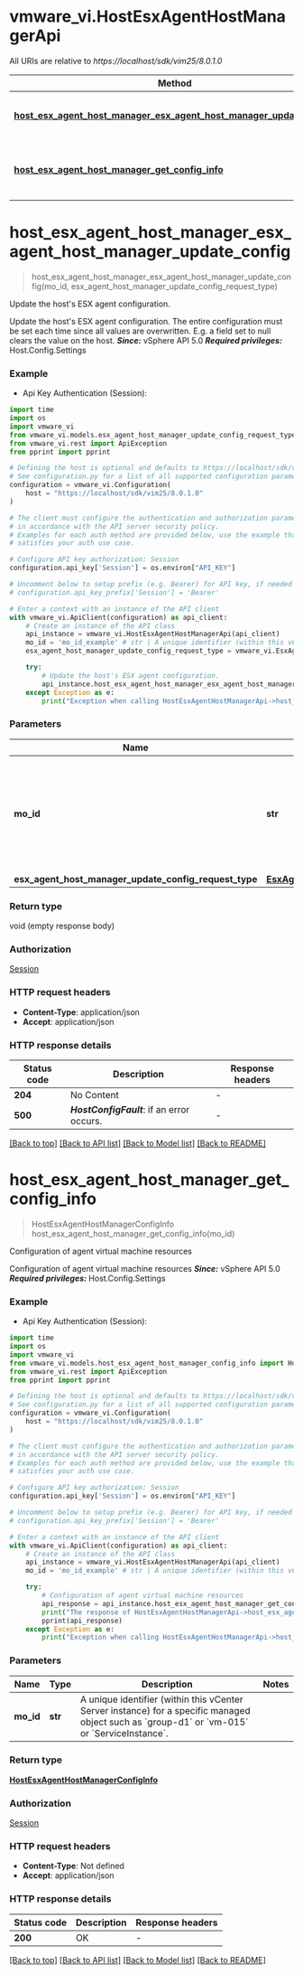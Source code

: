 # vmware_vi.HostEsxAgentHostManagerApi

All URIs are relative to *https://localhost/sdk/vim25/8.0.1.0*

Method | HTTP request | Description
------------- | ------------- | -------------
[**host_esx_agent_host_manager_esx_agent_host_manager_update_config**](HostEsxAgentHostManagerApi.md#host_esx_agent_host_manager_esx_agent_host_manager_update_config) | **POST** /HostEsxAgentHostManager/{moId}/EsxAgentHostManagerUpdateConfig | Update the host&#39;s ESX agent configuration. 
[**host_esx_agent_host_manager_get_config_info**](HostEsxAgentHostManagerApi.md#host_esx_agent_host_manager_get_config_info) | **GET** /HostEsxAgentHostManager/{moId}/configInfo | Configuration of agent virtual machine resources 


# **host_esx_agent_host_manager_esx_agent_host_manager_update_config**
> host_esx_agent_host_manager_esx_agent_host_manager_update_config(mo_id, esx_agent_host_manager_update_config_request_type)

Update the host's ESX agent configuration. 

Update the host's ESX agent configuration.  The entire configuration must be set each time since all values are overwritten. E.g. a field set to null clears the value on the host.  ***Since:*** vSphere API 5.0  ***Required privileges:*** Host.Config.Settings 

### Example

* Api Key Authentication (Session):
```python
import time
import os
import vmware_vi
from vmware_vi.models.esx_agent_host_manager_update_config_request_type import EsxAgentHostManagerUpdateConfigRequestType
from vmware_vi.rest import ApiException
from pprint import pprint

# Defining the host is optional and defaults to https://localhost/sdk/vim25/8.0.1.0
# See configuration.py for a list of all supported configuration parameters.
configuration = vmware_vi.Configuration(
    host = "https://localhost/sdk/vim25/8.0.1.0"
)

# The client must configure the authentication and authorization parameters
# in accordance with the API server security policy.
# Examples for each auth method are provided below, use the example that
# satisfies your auth use case.

# Configure API key authorization: Session
configuration.api_key['Session'] = os.environ["API_KEY"]

# Uncomment below to setup prefix (e.g. Bearer) for API key, if needed
# configuration.api_key_prefix['Session'] = 'Bearer'

# Enter a context with an instance of the API client
with vmware_vi.ApiClient(configuration) as api_client:
    # Create an instance of the API class
    api_instance = vmware_vi.HostEsxAgentHostManagerApi(api_client)
    mo_id = 'mo_id_example' # str | A unique identifier (within this vCenter Server instance) for a specific managed object such as `group-d1` or `vm-015` or `ServiceInstance`.
    esx_agent_host_manager_update_config_request_type = vmware_vi.EsxAgentHostManagerUpdateConfigRequestType() # EsxAgentHostManagerUpdateConfigRequestType | 

    try:
        # Update the host's ESX agent configuration. 
        api_instance.host_esx_agent_host_manager_esx_agent_host_manager_update_config(mo_id, esx_agent_host_manager_update_config_request_type)
    except Exception as e:
        print("Exception when calling HostEsxAgentHostManagerApi->host_esx_agent_host_manager_esx_agent_host_manager_update_config: %s\n" % e)
```



### Parameters

Name | Type | Description  | Notes
------------- | ------------- | ------------- | -------------
 **mo_id** | **str**| A unique identifier (within this vCenter Server instance) for a specific managed object such as &#x60;group-d1&#x60; or &#x60;vm-015&#x60; or &#x60;ServiceInstance&#x60;. | 
 **esx_agent_host_manager_update_config_request_type** | [**EsxAgentHostManagerUpdateConfigRequestType**](EsxAgentHostManagerUpdateConfigRequestType.md)|  | 

### Return type

void (empty response body)

### Authorization

[Session](../README.md#Session)

### HTTP request headers

 - **Content-Type**: application/json
 - **Accept**: application/json

### HTTP response details
| Status code | Description | Response headers |
|-------------|-------------|------------------|
**204** | No Content  |  -  |
**500** | ***HostConfigFault***: if an error occurs.  |  -  |

[[Back to top]](#) [[Back to API list]](../README.md#documentation-for-api-endpoints) [[Back to Model list]](../README.md#documentation-for-models) [[Back to README]](../README.md)

# **host_esx_agent_host_manager_get_config_info**
> HostEsxAgentHostManagerConfigInfo host_esx_agent_host_manager_get_config_info(mo_id)

Configuration of agent virtual machine resources 

Configuration of agent virtual machine resources  ***Since:*** vSphere API 5.0  ***Required privileges:*** Host.Config.Settings 

### Example

* Api Key Authentication (Session):
```python
import time
import os
import vmware_vi
from vmware_vi.models.host_esx_agent_host_manager_config_info import HostEsxAgentHostManagerConfigInfo
from vmware_vi.rest import ApiException
from pprint import pprint

# Defining the host is optional and defaults to https://localhost/sdk/vim25/8.0.1.0
# See configuration.py for a list of all supported configuration parameters.
configuration = vmware_vi.Configuration(
    host = "https://localhost/sdk/vim25/8.0.1.0"
)

# The client must configure the authentication and authorization parameters
# in accordance with the API server security policy.
# Examples for each auth method are provided below, use the example that
# satisfies your auth use case.

# Configure API key authorization: Session
configuration.api_key['Session'] = os.environ["API_KEY"]

# Uncomment below to setup prefix (e.g. Bearer) for API key, if needed
# configuration.api_key_prefix['Session'] = 'Bearer'

# Enter a context with an instance of the API client
with vmware_vi.ApiClient(configuration) as api_client:
    # Create an instance of the API class
    api_instance = vmware_vi.HostEsxAgentHostManagerApi(api_client)
    mo_id = 'mo_id_example' # str | A unique identifier (within this vCenter Server instance) for a specific managed object such as `group-d1` or `vm-015` or `ServiceInstance`.

    try:
        # Configuration of agent virtual machine resources 
        api_response = api_instance.host_esx_agent_host_manager_get_config_info(mo_id)
        print("The response of HostEsxAgentHostManagerApi->host_esx_agent_host_manager_get_config_info:\n")
        pprint(api_response)
    except Exception as e:
        print("Exception when calling HostEsxAgentHostManagerApi->host_esx_agent_host_manager_get_config_info: %s\n" % e)
```



### Parameters

Name | Type | Description  | Notes
------------- | ------------- | ------------- | -------------
 **mo_id** | **str**| A unique identifier (within this vCenter Server instance) for a specific managed object such as &#x60;group-d1&#x60; or &#x60;vm-015&#x60; or &#x60;ServiceInstance&#x60;. | 

### Return type

[**HostEsxAgentHostManagerConfigInfo**](HostEsxAgentHostManagerConfigInfo.md)

### Authorization

[Session](../README.md#Session)

### HTTP request headers

 - **Content-Type**: Not defined
 - **Accept**: application/json

### HTTP response details
| Status code | Description | Response headers |
|-------------|-------------|------------------|
**200** | OK  |  -  |

[[Back to top]](#) [[Back to API list]](../README.md#documentation-for-api-endpoints) [[Back to Model list]](../README.md#documentation-for-models) [[Back to README]](../README.md)


